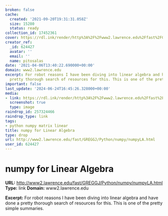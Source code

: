 ```yaml
---
broken: false
cache:
  created: '2021-09-20T19:31:31.058Z'
  size: 15280
  status: ready
collection_id: 17452361
cover: https://rdl.ink/render/http%3A%2F%2Fwww2.lawrence.edu%2Ffast%2FGREGGJ%2FPython%2Fnumpy%2FnumpyLA.html
creator_ref:
  _id: 624427
  avatar: ''
  email: ''
  name: pitosalas
date: '2021-04-06T13:40:22.690000+00:00'
domain: www2.lawrence.edu
excerpt: For robot reasons I have been diving into linear algebra and have done a
  pretty thorough search of resources for this. This is one of the pretty simple summaries.
important: false
last_update: '2024-06-24T16:45:26.328000+00:00'
media:
- link: https://rdl.ink/render/http%3A%2F%2Fwww2.lawrence.edu%2Ffast%2FGREGGJ%2FPython%2Fnumpy%2FnumpyLA.html
  screenshot: true
  type: image
raindrop_id: 257324466
raindrop_type: link
tags:
- python numpy matrix linear
title: numpy for Linear Algebra
type: drop
url: http://www2.lawrence.edu/fast/GREGGJ/Python/numpy/numpyLA.html
user_id: 624427
---
```


# numpy for Linear Algebra

**URL:** http://www2.lawrence.edu/fast/GREGGJ/Python/numpy/numpyLA.html
**Type:** link
**Domain:** www2.lawrence.edu

**Excerpt:** For robot reasons I have been diving into linear algebra and have done a pretty thorough search of resources for this. This is one of the pretty simple summaries.
